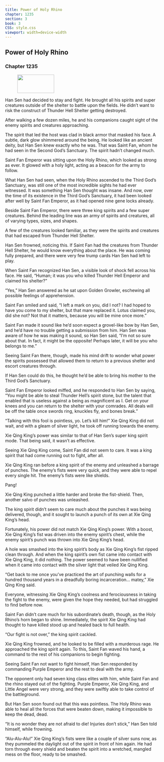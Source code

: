 ```yaml
---
title: Power of Holy Rhino
chapter: 1235
section: 3
book: 3
CSS: style.css
viewport: width=device-width
---
```


## Power of Holy Rhino

### Chapter 1235

<figure>
	<img src="../Images/gem.gif" alt="" id="gem" width="120" height="60" />
</figure>

Han Sen had decided to stay and fight. He brought all his spirits and super creatures outside of the shelter to battle upon the fields. He didn’t want to risk the construct of Thunder Hell Shelter getting destroyed.

After walking a few dozen miles, he and his companions caught sight of the enemy spirits and creatures approaching.

The spirit that led the host was clad in black armor that masked his face. A subtle, dark glow shimmered around the being. He looked like an ancient deity, but Han Sen knew exactly who he was. That was Saint Fan, whom he had seen in the Second God’s Sanctuary. The spirit hadn’t changed much.

Saint Fan Emperor was sitting upon the Holy Rhino, which looked as strong as ever. It glowed with a holy light, acting as a beacon for the army to follow.

What Han Sen had seen, when the Holy Rhino ascended to the Third God’s Sanctuary, was still one of the most incredible sights he had ever witnessed. It was something Han Sen thought was insane. And now, over the time of its existence in the Third God’s Sanctuary, it had been looked after well by Saint Fan Emperor, as it had opened nine gene locks already.

Beside Saint Fan Emperor, there were three king spirits and a few super creatures. Behind the leading line was an army of spirits and creatures, all of varying types, sizes, and shapes.

A few of the creatures looked familiar, as they were the spirits and creatures that had escaped from Thunder Hell Shelter.

Han Sen frowned, noticing this. If Saint Fan had the creatures from Thunder Hell Shelter, he would know everything about the place. He was coming fully prepared, and there were very few trump cards Han Sen had left to play.

When Saint Fan recognized Han Sen, a visible look of shock fell across his face. He said, “Human; it was you who killed Thunder Hell Emperor and claimed his shelter?”

“Yes,” Han Sen answered as he sat upon Golden Growler, eschewing all possible feelings of apprehension.

Saint Fan smiled and said, “I left a mark on you, did I not? I had hoped to have you come to my shelter, but that mare replaced it. Lotus claimed you, did she not? Not that it matters, because you will be mine once more.”

Saint Fan made it sound like he’d soon expect a grovel-like bow by Han Sen, and he’d have no trouble getting a submission from him. Han Sen was aware of how he was making it sound, so Han Sen said, “I’m not so sure about that. In fact, it might be the opposite! Perhaps later, it will be you who belongs to me.”

Seeing Saint Fan there, though, made his mind drift to wonder what power the spirits possessed that allowed them to return to a previous shelter and escort creatures through.

If Han Sen could do this, he thought he’d be able to bring his mother to the Third God’s Sanctuary.

Saint Fan Emperor looked miffed, and he responded to Han Sen by saying, “You might be able to steal Thunder Hell’s spirit stone, but the talent that enabled that is useless against a being as magnificent as I. Get on your knees and you can return to the shelter with your comrades. All deals will be off the table once swords ring, knuckles fly, and bones break.”

“Talking with this fool is pointless, yo. Let’s kill him!” Xie Qing King did not wait, and with a gleam of silver light, he took off running towards the enemy.

Xie Qing King’s power was similar to that of Han Sen’s super king spirit mode. That being said, it wasn’t as effective.

Seeing Xie Qing King come, Saint Fan did not seem to care. It was a king spirit that had come running out to fight, after all.

Xie Qing King ran before a king spirit of the enemy and unleashed a barrage of punches. The enemy’s fists were very quick, and they were able to repel every single hit. The enemy’s fists were like shields.

Pang!

Xie Qing King punched a little harder and broke the fist-shield. Then, another salvo of punches was unleashed.

The king spirit didn’t seem to care much about the punches it was being delivered, though, and it sought to launch a punch of its own at Xie Qing King’s head.

Fortunately, his power did not match Xie Qing King’s power. With a boost, Xie Qing King’s fist was driven into the enemy spirit’s chest, while the enemy spirit’s punch was thrown into Xie Qing King’s head.

A hole was smashed into the king spirit’s body as Xie Qing King’s fist ripped clean through. And when the king spirit’s own fist came into contact with Xie Qing King, it did nothing. The power seemed to have been nullified when it came into contact with the silver light that veiled Xie Qing King.

“Get back to me once you’ve practiced the art of punching walls for a hundred thousand years in a dreadfully boring incarceration… matey,” Xie Qing King said.

Everyone, witnessing Xie Qing King’s coolness and ferociousness in taking the fight to the enemy, were given the hope they needed, but had struggled to find before now.

Saint Fan didn’t care much for his subordinate’s death, though, as the Holy Rhino’s horn began to shine. Immediately, the spirit Xie Qing King had thought to have killed stood up and healed back to full health.

“Our fight is not over,” the king spirit cackled.

Xie Qing King frowned, and he looked to be filled with a murderous rage. He approached the king spirit again. To this, Saint Fan waved his hand, a command to the rest of his companions to begin fighting.

Seeing Saint Fan not want to fight himself, Han Sen responded by commanding Purple Emperor and the rest to deal with the army.

The opponent only had seven king class elites with him, while Saint Fan and the rhino stayed out of the fighting. Purple Emperor, Xie Qing King, and Little Angel were very strong, and they were swiftly able to take control of the battleground.

But Han Sen soon found out that this was pointless. The Holy Rhino was able to heal all the forces that were beaten down, making it impossible to keep the dead, dead.

“It is no wonder they are not afraid to die! Injuries don’t stick,” Han Sen told himself, while frowning.

“Alu-Alu-Alu!” Xie Qing King’s fists were like a couple of silver suns now, as they pummeled the daylight out of the spirit in front of him again. He had torn through every shield and beaten the spirit into a wretched, mangled mess on the floor, ready to be smashed.